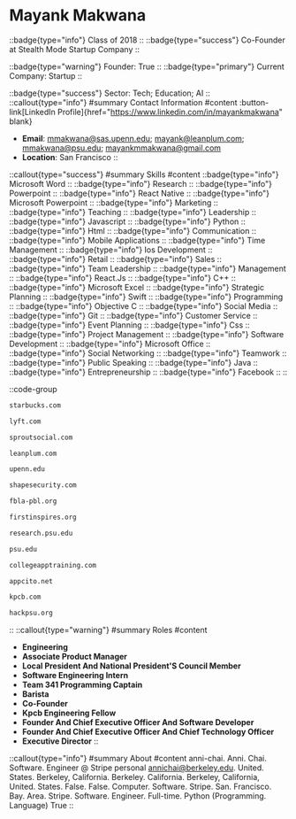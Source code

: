 # Mayank Makwana
::badge{type="info"}
Class of 2018
::
::badge{type="success"}
Co-Founder at Stealth Mode Startup Company
::

::badge{type="warning"}
Founder: True
::
::badge{type="primary"}
Current Company: Startup
::

::badge{type="success"}
Sector: Tech; Education; AI
::
::callout{type="info"}
#summary
Contact Information
#content
:button-link[LinkedIn Profile]{href="https://www.linkedin.com/in/mayankmakwana" blank}
- **Email**: mmakwana@sas.upenn.edu; mayank@leanplum.com; mmakwana@psu.edu; mayankmmakwana@gmail.com
- **Location**: San Francisco
::

::callout{type="success"}
#summary
Skills
#content
::badge{type="info"}
Microsoft Word
::
::badge{type="info"}
Research
::
::badge{type="info"}
Powerpoint
::
::badge{type="info"}
React Native
::
::badge{type="info"}
Microsoft Powerpoint
::
::badge{type="info"}
Marketing
::
::badge{type="info"}
Teaching
::
::badge{type="info"}
Leadership
::
::badge{type="info"}
Javascript
::
::badge{type="info"}
Python
::
::badge{type="info"}
Html
::
::badge{type="info"}
Communication
::
::badge{type="info"}
Mobile Applications
::
::badge{type="info"}
Time Management
::
::badge{type="info"}
Ios Development
::
::badge{type="info"}
Retail
::
::badge{type="info"}
Sales
::
::badge{type="info"}
Team Leadership
::
::badge{type="info"}
Management
::
::badge{type="info"}
React.Js
::
::badge{type="info"}
C++
::
::badge{type="info"}
Microsoft Excel
::
::badge{type="info"}
Strategic Planning
::
::badge{type="info"}
Swift
::
::badge{type="info"}
Programming
::
::badge{type="info"}
Objective C
::
::badge{type="info"}
Social Media
::
::badge{type="info"}
Git
::
::badge{type="info"}
Customer Service
::
::badge{type="info"}
Event Planning
::
::badge{type="info"}
Css
::
::badge{type="info"}
Project Management
::
::badge{type="info"}
Software Development
::
::badge{type="info"}
Microsoft Office
::
::badge{type="info"}
Social Networking
::
::badge{type="info"}
Teamwork
::
::badge{type="info"}
Public Speaking
::
::badge{type="info"}
Java
::
::badge{type="info"}
Entrepreneurship
::
::badge{type="info"}
Facebook
::
::

::code-group
```bash [Starbucks]
starbucks.com
```
```bash [Lyft]
lyft.com
```
```bash [Sprout Social]
sproutsocial.com
```
```bash [Leanplum]
leanplum.com
```
```bash [University of Pennsylvania]
upenn.edu
```
```bash [Shape Security]
shapesecurity.com
```
```bash [California Future Business Leaders of America - Phi Beta Lambda]
fbla-pbl.org
```
```bash [FIRST]
firstinspires.org
```
```bash [Penn State Research Foundation]
research.psu.edu
```
```bash [Penn State]
psu.edu
```
```bash [Chelsea Watkins]
collegeapptraining.com
```
```bash [Stealth Mode Startup Company]
appcito.net
```
```bash [Kleiner Perkins Caufield & Byers]
kpcb.com
```
```bash [Hackpsu]
hackpsu.org
```
::
::callout{type="warning"}
#summary
Roles
#content
- **Engineering**
- **Associate Product Manager**
- **Local President And National President'S Council Member**
- **Software Engineering Intern**
- **Team 341 Programming Captain**
- **Barista**
- **Co-Founder**
- **Kpcb Engineering Fellow**
- **Founder And Chief Executive Officer And Software Developer**
- **Founder And Chief Executive Officer And Chief Technology Officer**
- **Executive Director**
::

::callout{type="info"}
#summary
About
#content
anni-chai. Anni. Chai. Software. Engineer @ Stripe personal annichai@berkeley.edu. United. States. Berkeley, California. Berkeley. California. Berkeley, California, United. States. False. False. Computer. Software. Stripe. San. Francisco. Bay. Area. Stripe. Software. Engineer. Full-time. Python (Programming. Language) True
::
